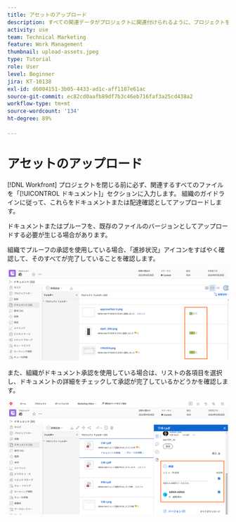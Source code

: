```yaml
---
title: アセットのアップロード
description: すべての関連データがプロジェクトに関連付けられるように、プロジェクトを閉じる前に、ドキュメント、プルーフおよびその他のアセットをプロジェクトにアップロードします。
activity: use
team: Technical Marketing
feature: Work Management
thumbnail: upload-assets.jpeg
type: Tutorial
role: User
level: Beginner
jira: KT-10138
exl-id: d6004151-3b05-4433-ad1c-aff1187e61ac
source-git-commit: ec82cd0aafb89df7b3c46eb716faf3a25cd438a2
workflow-type: tm+mt
source-wordcount: '134'
ht-degree: 89%

---
```


# アセットのアップロード

[!DNL Workfront] プロジェクトを閉じる前に必ず、関連するすべてのファイルを「[!UICONTROL ドキュメント]」セクションに入力します。 組織のガイドラインに従って、これらをドキュメントまたは配達確認としてアップロードします。

ドキュメントまたはプルーフを、既存のファイルのバージョンとしてアップロードする必要が生じる場合があります。

組織でプルーフの承認を使用している場合、「進捗状況」アイコンをすばやく確認して、そのすべてが完了していることを確認します。

![「プルーフの進捗状況」アイコンを示すドキュメントページ](assets/planner-fund-proof-progress-icons.png)

また、組織がドキュメント承認を使用している場合は、リストの各項目を選択し、ドキュメントの詳細をチェックして承認が完了しているかどうかを確認します。

![ドキュメントの承認を示すドキュメントページの付帯的な概要](assets/planner-fund-document-approval.png)

<!---
learn more urls
Create proofs
Add new documents to Workfront
--->
